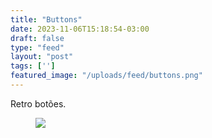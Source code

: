 ```yaml
---
title: "Buttons"
date: 2023-11-06T15:18:54-03:00
draft: false
type: "feed"
layout: "post"
tags: ['']
featured_image: "/uploads/feed/buttons.png"
---
```


Retro botões.

<figure>
<img src="/uploads/feed/buttons.png">
</figure>